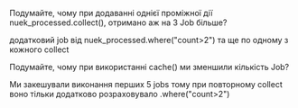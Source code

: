 Подумайте, чому при додаванні однієї проміжної дії nuek_processed.collect(), отримано аж на 3 Job більше?

додатковий job від nuek_processed.where("count>2") та ще по одному з кожного collect

Подумайте, чому при використанні cache() ми зменшили кількість Job?

Ми закешували виконання перших 5 jobs тому при повторному collect воно тільки додатково розраховувало .where("count>2")